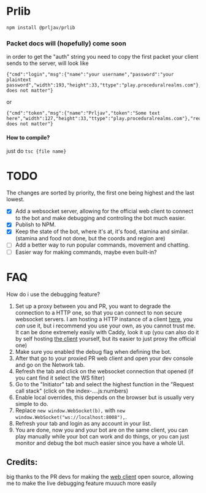 # Prlib
```bash
npm install @prljav/prlib
```
### Packet docs will (hopefully) come soon

in order to get the "auth" string you need to copy the first packet your client sends to the server, will look like

```
{"cmd":"login","msg":{"name":"your username","password":"your plaintext password","width":193,"height":33,"ttype":"play.proceduralrealms.com"},"reqId":"this does not matter"}
```

or

```
{"cmd":"token","msg":{"name":"Prljav","token":"Some text here","width":127,"height":33,"ttype":"play.proceduralrealms.com"},"reqId":"this does not matter"}
```

#### How to compile?

just do `tsc {file name}`

# TODO

The changes are sorted by priority, the first one being highest and the last lowest.

- [x] Add a websocket server, allowing for the official web client to connect to the bot and make debugging and controling the bot much easier.
- [x] Publish to NPM.
- [x] Keep the state of the bot, where it's at, it's food, stamina and similar. (stamina and food not done, but the coords and region are)
- [ ] Add a better way to run popular commands, movement and chatting.
- [ ] Easier way for making commands, maybe even built-in?

# FAQ
How do i use the debugging feature?
1. Set up a proxy between you and PR, you want to degrade the connection to a HTTP one, so that you can connect to non secure websocket servers. I am hosting a HTTP instance of a client [here](http://play.proceduralrealms.com.prljav.cc/), you _can_ use it, but i recommend you use your own, as you cannot trust me. It can be done extremely easily with Caddy, look it up (you can also do it by self hosting [the client](https://github.com/dinchak/procrealms-web-client/) yourself, but its easier to just proxy the official one)
2. Make sure you enabled the debug flag when defining the bot.
3. After that go to your proxied PR web client and open your dev console and go on the Network tab.
4. Refresh the tab and click on the websocket connection that opened (if you cant find it select the WS filter)
5. Go to the "Initiator" tab and select the highest function in the "Request call stack" (click on the index-....js:numbers)
6. Enable local overrides, this depends on the browser but is usually very simple to do.
7. Replace `new window.WebSocket(b),` with `new window.WebSocket("ws://localhost:8008"),`.
8. Refresh your tab and login as any account in your list.
9. You are done, now you and your bot are on the same client, you can play manually while your bot can work and do things, or you can just monitor and debug the bot much easier since you have a whole UI.
## Credits:
big thanks to the PR devs for making the [web client](https://github.com/dinchak/procrealms-web-client/) open source, allowing me to make the live debugging feature muuuch more easily